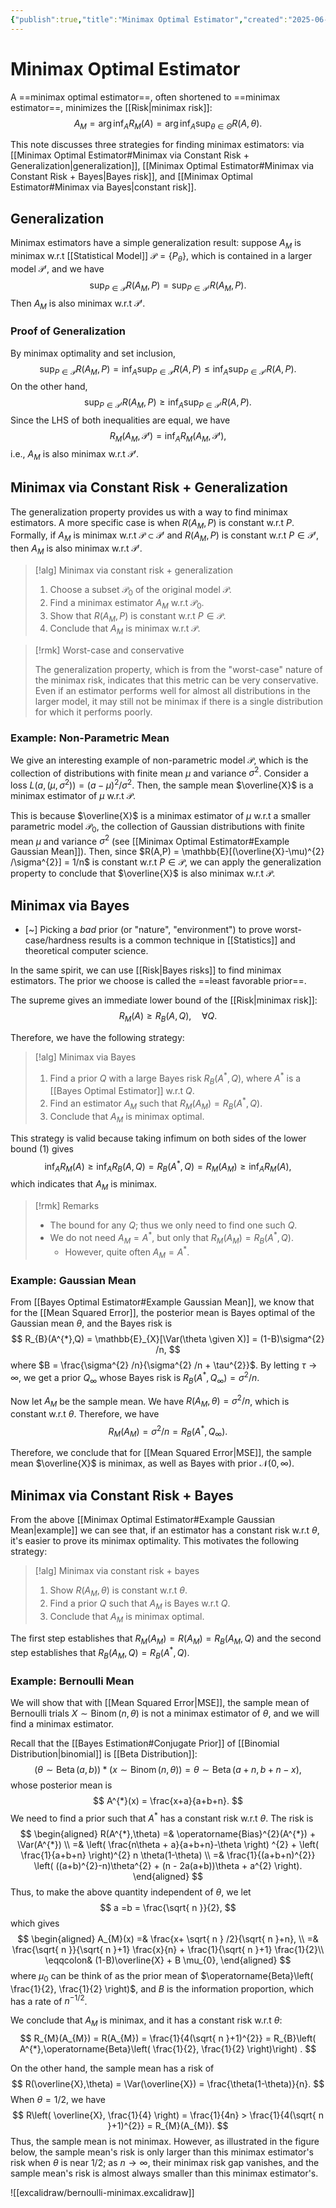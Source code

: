 ```yaml
---
{"publish":true,"title":"Minimax Optimal Estimator","created":"2025-06-28T00:06:01","modified":"2025-06-28T03:58:09","cssclasses":"","state":"done","sup":["[[Estimation]]"],"aliases":null,"type":"note","related":["[[Risk]]"]}
---
```



# Minimax Optimal Estimator

A ==minimax optimal estimator==, often shortened to ==minimax estimator==, minimizes the [[Risk\|minimax risk]]:
$$
A_{M} = \arg\inf_{A} R_{M}(A) = \arg\inf_{A} \sup_{\theta\in\Theta} R(A,\theta).
$$

This note discusses three strategies for finding minimax estimators: via [[Minimax Optimal Estimator#Minimax via Constant Risk + Generalization\|generalization]], [[Minimax Optimal Estimator#Minimax via Constant Risk + Bayes\|Bayes risk]], and [[Minimax Optimal Estimator#Minimax via Bayes\|constant risk]].

## Generalization

Minimax estimators have a simple generalization result: suppose $A_{M}$ is minimax w.r.t [[Statistical Model]] $\mathcal{P} = \{ P_{\theta} \}$, which is contained in a larger model $\mathcal{P}'$, and we have
$$
\sup_{P\in\mathcal{P}}R(A_{M},P) = \sup_{P\in \mathcal{P}'}R(A_{M},P).
$$
Then $A_{M}$ is also minimax w.r.t $\mathcal{P}'$.

### Proof of Generalization

By minimax optimality and set inclusion,
$$
\sup_{P\in \mathcal{P}} R(A_{M},P) = \inf_{A} \sup_{P\in \mathcal{P}} R(A,P) \le \inf_{A}\sup_{P\in \mathcal{P}'} R(A,P) .
$$
On the other hand,
$$
\sup_{P\in \mathcal{P}'}R(A_{M},P) \ge \inf_{A}\sup_{P\in \mathcal{P}'} R(A,P).
$$
Since the LHS of both inequalities are equal, we have
$$
R_{M}(A_{M}, \mathcal{P}') = \inf_{A} R_{M}(A_{M},\mathcal{P}'),
$$
i.e., $A_{M}$ is also minimax w.r.t $\mathcal{P}'$.

## Minimax via Constant Risk + Generalization

The generalization property provides us with a way to find minimax estimators. A more specific case is when $R(A_{M},P)$ is constant w.r.t $P$.
Formally, if $A_{M}$ is minimax w.r.t $\mathcal{P} \subset \mathcal{P}'$ and $R(A_{M},P)$ is constant w.r.t $P\in \mathcal{P}'$, then $A_{M}$ is also minimax w.r.t $\mathcal{P}'$.

> [!alg] Minimax via constant risk + generalization
>
> 1. Choose a subset $\mathcal{P}_{0}$ of the original model $\mathcal{P}$.
> 2. Find a minimax estimator $A_{M}$ w.r.t $\mathcal{P}_{0}$.
> 3. Show that $R(A_{M},P)$ is constant w.r.t $P\in \mathcal{P}$.
> 4. Conclude that $A_{M}$ is minimax w.r.t $\mathcal{P}$.

> [!rmk] Worst-case and conservative
>
> The generalization property, which is from the "worst-case" nature of the minimax risk, indicates that this metric can be very conservative. Even if an estimator performs well for almost all distributions in the larger model, it may still not be minimax if there is a single distribution for which it performs poorly.

### Example: Non-Parametric Mean

We give an interesting example of non-parametric model $\mathcal{P}$, which is the collection of distributions with finite mean $\mu$ and variance $\sigma^{2}$. Consider a loss $L(a, (\mu,\sigma^{2})) = (a-\mu)^{2} /\sigma^{2}$.
Then, the sample mean $\overline{X}$ is a minimax estimator of $\mu$ w.r.t $\mathcal{P}$.

This is because $\overline{X}$ is a minimax estimator of $\mu$ w.r.t a smaller parametric model $\mathcal{P}_{0}$, the collection of Gaussian distributions with finite mean $\mu$ and variance $\sigma^{2}$ (see [[Minimax Optimal Estimator#Example Gaussian Mean]]). Then, since $R(A,P) = \mathbb{E}[(\overline{X}-\mu)^{2} /\sigma^{2}] = 1/n$ is constant w.r.t $P\in \mathcal{P}$, we can apply the generalization property to conclude that $\overline{X}$ is also minimax w.r.t $\mathcal{P}$.

## Minimax via Bayes

- [~] Picking a *bad* prior (or "nature", "environment") to prove worst-case/hardness results is a common technique in [[Statistics]] and theoretical computer science.

In the same spirit, we can use [[Risk\|Bayes risks]] to find minimax estimators. The prior we choose is called the ==least favorable prior==.

The supreme gives an immediate lower bound of the [[Risk\|minimax risk]]:
$$
R_{M}(A) \ge R_{B}(A,Q), \quad \forall Q. \tag{1}
$$

Therefore, we have the following strategy:

> [!alg] Minimax via Bayes
>
> 1. Find a prior $Q$ with a large Bayes risk $R_{B}(A^{*},Q)$, where $A^{*}$ is a [[Bayes Optimal Estimator]] w.r.t $Q$.
> 2. Find an estimator $A_{M}$ such that $R_{M}(A_{M}) = R_{B}(A^{*},Q)$.
> 3. Conclude that $A_{M}$ is minimax optimal.

This strategy is valid because taking infimum on both sides of the lower bound $(1)$ gives
$$
\inf_{A} R_{M}(A) \ge \inf_{A} R_{B}(A,Q) = R_{B}(A^{*},Q) = R_{M}(A_{M}) \ge \inf_{A} R_{M}(A),
$$
which indicates that $A_{M}$ is minimax.

> [!rmk] Remarks
>
> - The bound for any $Q$; thus we only need to find one such $Q$.
> - We do not need $A_{M} = A^{*}$, but only that $R_{M}(A_{M}) = R_{B}(A^{*},Q)$.
>     - However, quite often $A_{M}=A^{*}$.

### Example: Gaussian Mean

From [[Bayes Optimal Estimator#Example Gaussian Mean]], we know that for the [[Mean Squared Error]], the posterior mean is Bayes optimal of the Gaussian mean $\theta$, and the Bayes risk is
$$
R_{B}(A^{*},Q) = \mathbb{E}_{X}[\Var(\theta \given X)] = (1-B)\sigma^{2} /n,
$$
where $B = \frac{\sigma^{2} /n}{\sigma^{2} /n + \tau^{2}}$. By letting $\tau\to \infty$, we get a prior $Q_{\infty}$ whose Bayes risk is $R_{B}(A^{*},Q_{\infty}) = \sigma^{2} /n$.

Now let $A_{M}$ be the sample mean. We have $R(A_{M},\theta) = \sigma^{2} /n$, which is constant w.r.t $\theta$. Therefore, we have
$$
R_{M}(A_{M}) = \sigma^{2} /n= R_{B}(A^{*},Q_{\infty}).
$$

Therefore, we conclude that for [[Mean Squared Error\|MSE]], the sample mean $\overline{X}$ is minimax, as well as Bayes with prior $\mathcal{N}(0,\infty)$.

## Minimax via Constant Risk + Bayes

From the above [[Minimax Optimal Estimator#Example Gaussian Mean\|example]] we can see that, if an estimator has a constant risk w.r.t $\theta$, it's easier to prove its minimax optimality. This motivates the following strategy:

> [!alg] Minimax via constant risk + bayes
>
> 1. Show $R(A_{M},\theta)$ is constant w.r.t $\theta$.
> 2. Find a prior $Q$ such that $A_{M}$ is Bayes w.r.t $Q$.
> 3. Conclude that $A_{M}$ is minimax optimal.

The first step establishes that $R_{M}(A_{M}) = R(A_{M}) = R_{B}(A_{M},Q)$ and the second step establishes that $R_{B}(A_{M},Q) = R_{B}(A^{*},Q)$.

### Example: Bernoulli Mean

We will show that with [[Mean Squared Error\|MSE]], the sample mean of Bernoulli trials $X \sim \operatorname{Binom}(n,\theta)$ is not a minimax estimator of $\theta$, and we will find a minimax estimator.

Recall that the [[Bayes Estimation#Conjugate Prior]] of [[Binomial Distribution\|binomial]] is [[Beta Distribution]]:
$$
(\theta \sim \operatorname{Beta}(a,b)) \ast ( x \sim  \operatorname{Binom}(n,\theta)) = \theta \sim \operatorname{Beta}(a+n,b+n-x),
$$
whose posterior mean is
$$
A^{*}(x) = \frac{x+a}{a+b+n}.
$$
We need to find a prior such that $A^{*}$ has a constant risk w.r.t $\theta$. The risk is
$$
\begin{aligned}
R(A^{*},\theta) =& \operatorname{Bias}^{2}(A^{*}) + \Var(A^{*}) \\
=& \left( \frac{n\theta + a}{a+b+n}-\theta \right) ^{2} + \left( \frac{1}{a+b+n} \right)^{2} n \theta(1-\theta) \\
=& \frac{1}{(a+b+n)^{2}} \left( ((a+b)^{2}-n)\theta^{2} + (n - 2a(a+b))\theta + a^{2} \right).
\end{aligned}
$$
Thus, to make the above quantity independent of $\theta$, we let
$$
a =b  = \frac{\sqrt{ n }}{2},
$$
which gives
$$
\begin{aligned}
A_{M}(x) =& \frac{x+ \sqrt{ n } /2}{\sqrt{ n }+n}, \\
=& \frac{\sqrt{ n }}{\sqrt{ n }+1} \frac{x}{n} + \frac{1}{\sqrt{ n }+1} \frac{1}{2}\\
\eqqcolon& (1-B)\overline{X} + B \mu_{0},
\end{aligned}
$$
where $\mu_{0}$ can be think of as the prior mean of $\operatorname{Beta}\left( \frac{1}{2}, \frac{1}{2} \right)$, and $B$ is the information proportion, which has a rate of $n^{-1 /2}$.

We conclude that $A_{M}$ is minimax, and it has a constant risk w.r.t $\theta$:
$$
R_{M}(A_{M}) = R(A_{M}) = \frac{1}{4(\sqrt{ n }+1)^{2}} = R_{B}\left( A^{*},\operatorname{Beta}\left( \frac{1}{2}, \frac{1}{2} \right)\right) .
$$

On the other hand, the sample mean has a risk of
$$
R(\overline{X},\theta) = \Var(\overline{X}) = \frac{\theta(1-\theta)}{n}.
$$
When $\theta = 1 /2$, we have
$$
R\left( \overline{X}, \frac{1}{4} \right) = \frac{1}{4n} > \frac{1}{4(\sqrt{ n }+1)^{2}} = R_{M}(A_{M}).
$$
Thus, the sample mean is not minimax.
However, as illustrated in the figure below, the sample mean's risk is only larger than this minimax estimator's risk when $\theta$ is near $1/2$; as $n\to \infty$, their minimax risk gap vanishes, and the sample mean's risk is almost always smaller than this minimax estimator's.

![[excalidraw/bernoulli-minimax.excalidraw]]
